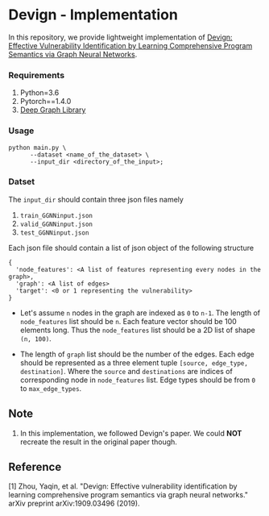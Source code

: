 # Devign - Implementation

In this repository, we provide lightweight implementation of [Devign: Effective Vulnerability Identification by Learning Comprehensive Program Semantics via Graph Neural Networks](https://arxiv.org/pdf/1909.03496.pdf). 

### Requirements
1. Python=3.6 
2. Pytorch==1.4.0
3. [Deep Graph Library](https://www.dgl.ai/)

### Usage
```shell
python main.py \
      --dataset <name_of_the_dataset> \
      --input_dir <directory_of_the_input>;
```

### Datset
The `input_dir` should contain three json files namely
1. `train_GGNNinput.json`
2. `valid_GGNNinput.json`
3. `test_GGNNinput.json`

Each json file should contain a list of json object of the following structure 
```shell
{
  'node_features': <A list of features representing every nodes in the graph>,
  'graph': <A list of edges>
  'target': <0 or 1 representing the vulnerability>
}
```

* Let's assume `n` nodes in the graph are indexed as `0` to `n-1`. The length of `node_features` list should be `n`. Each feature vector should be 100 elements long. Thus the `node_features` list should be a 2D list of shape `(n, 100)`.
  
* The length of `graph` list should be the number of the edges. Each edge should be represented as a three element tuple `[source, edge_type, destination]`. Where the `source` and `destinations` are indices of corresponding node in `node_features` list. Edge types should be from `0` to `max_edge_types`. 

## Note 
1. In this implementation, we followed Devign's paper. We could **NOT** recreate the result in the original paper though.

## Reference
[1] Zhou, Yaqin, et al. "Devign: Effective vulnerability identification by learning comprehensive program semantics via graph neural networks." arXiv preprint arXiv:1909.03496 (2019).
